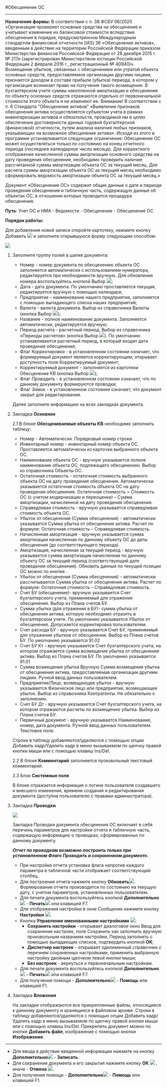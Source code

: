 ﻿#Обесценение ОС
_____________

**Назначение формы:** В соответствии с п. 38 ФСБУ 06/2020 «Организация проверяет основные средства на обесценение и учитывает изменение их балансовой стоимости вследствие обесценения в порядке, предусмотренном Международным стандартом финансовой отчетности (IAS) 36 «Обесценение активов», введенным в действие на территории Российской Федерации приказом Министерства финансов Российской Федерации от 28 декабря 2015 г. № 217н (зарегистрирован Министерством юстиции Российской Федерации 2 февраля 2016 г., регистрационный № 40940)». 
Возмещение убытков, связанных с обесценением или утратой объекта основных средств, предоставляемое организации другими лицами, признается доходом в составе прибыли (убытка) периода, в котором у организации возникает право на получение такого возмещения.
В бухгалтерском учете суммы накопленной амортизации и обесценения по объекту основных средств отражаются отдельно от первоначальной стоимости этого объекта и не изменяют ее.
Внимание! В соответствии с п. 6 Стандарта "Обесценение активов" «Выявление признаков обесценения актива осуществляется субъектом учета в рамках инвентаризации активов и обязательств, проводимой им в целях обеспечения достоверности данных годовой бухгалтерской (финансовой) отчетности, путем анализа наличия любых признаков, указывающих на возможное обесценение актива». Исходя из этого в программе устанавливается следующее ограничение: Обесценение ОС может осуществляться только по состоянию на конец отчетного периода (последнее календарное число месяца). 
Для корректного отображения начисленной суммы амортизации основного средства на дату проведения обесценения, необходимо проверить наличие рассчитанной суммы амортизации объекта ОС за текущий месяц. Для расчета суммы амортизации объекта ОС за текущий месяц необходимо сформировать ведомость амортизации объекта ОС за текущий месяц.»

Документ «Обесценение ОС» содержит общие данные о дате и периоде проведения обесценения и табличную часть, содержащую данные об объектах ОС, в отношении которых проводится процедура обесценения.

**Путь**: Учет ОС и НМА - Ведомости - Обесценение - Обесценение ОС

**Порядок работы:**

Для добавления новой записи откройте картотеку, нажмите кнопку Добавить  ![](topic:Com.AddFiles.Buttons.Btn_Add.png) и заполните открывшуюся форму следующим способом:

![](topic:.AddFiles.Screenshot_2915.jpg)

1. Заполните группу полей в шапке документа:

    * Номер - номер документа по обесценению объекта ОС заполняется автоматически с использованием нумератора, редактируется при необходимости вручную. Для обновления номера воспользуйтесь кнопкой Выбор ![](topic:Com.AddFiles.Buttons.Btn_select.png);
    * Дата - дата документа. По умолчанию проставляется текущая, редактируется вручную с помощью календаря;
    * Предприятие – наименование нашего предприятия, заполняется с помощью выпадающего списка наших предприятий;
    * Валюта - валюта документа. Выбор из справочника Валюты (кнопка Выбор ![](topic:Com.AddFiles.Buttons.Btn_select.png));
    * Название - полное наименование документа. Заполняется  автоматически, редактируется вручную;
    * Период расчета - расчетный период. Выбор из справочника «Периоды расчетов» (кнопка Выбор ![](topic:Com.AddFiles.Buttons.Btn_select.png)). По умолчанию устанавливается расчетный период, в который входит дата проведения обесценения;
    * Флаг *Корректировка* - в установленном состоянии означает, что формируемый документ является корректирующим, открывает доступность поля Корректируемый документ;
    * Корректируемый документ - заполняется из картотеки Обесценение КВ (кнопка Выбор ![](topic:Com.AddFiles.Buttons.Btn_select.png));
    * Флаг *Проводить* - в установленном состоянии означает, что по данному документу формируются проводки;
    * Флаг *Замок* - в установленном состоянии означает, что документ закрыт для редактирования.

    Далее заполните информацию на всех закладках документа.

2. Закладка **Основное**

    2.1 В блоке **Обесцениваемые объекты КВ** необходимо заполнить таблицу:

    * Номер - Автоматически. Порядковый номер строки.
    * Инвентарный номер - инвентарный номер объекта ОС. Проставляется автоматически из карточки выбранного объекта ОС.
    * Наименование объекта ОС - вручную указывается полное наименование объекта ОС, подлежащего обесценению. Выбор из справочника Объекты ОС.
    * Остаточная стоимость - остаточная стоимость выбранного объекта ОС на дату проведения обесценения. Автоматически указывается остаточная стоимость объекта ОС на дату проведения обесценения. Остаточная стоимость = Стоимость ОС (с учетом модернизации и переоценки) – Сумма амортизации, начисленной на дату проведения обесценения.
    * Справедливая стоимость - вручную указывается справедливая стоимость объекта ОС.
    * Убыток от обесценения (Сумма обесценения) - автоматически указывается   Сумма убытка от обесценения актива. Расчет по формуле: Остаточная стоимость – Справедливая стоимость.
    * Начисленная амортизация - вручную указывается сумма амортизации начисленная по данному объекту ОС до даты обесценения (до соответствующего периода).
    * Амортизация, начисленная за текущий период - вручную указывается сумма амортизации начисленная по данному объекту ОС за текущий период (соответствующий дате проведения обесценения). Обновить данные по текущей позиции ОС можно по кнопке  . 
    * Убыток от обесценения (Сумма обесценения) - автоматически рассчитывается Сумма убытка от обесценения актива. Расчет по формуле: Остаточная стоимость – Справедливая стоимость.
    * Счет БУ (обесценение)- вручную указывается Счет бухгалтерского учета, применяемый для отражения обесценения. Выбор из Плана счетов БУ.
    * Сумма убытка (для отражения в БУ)- сумма убытка от обесценения актива, которую необходимо отразить в бухгалтерском учете. По умолчанию указывается Убыток от обесценения. Допускается корректировка пользователем.
    * Счет расхода БУ - вручную указывается Счет БУ, применяемый для отражения убытков от обесценения. Выбор из Плана счетов БУ. По умолчанию указывается 91.02
    * Счет БУ Кт - вручную указывается Счет бухгалтерского учета, на котором отражается сумма возмещения убытка от обесценения актива. Выбор из Плана счетов БУ. По умолчанию указывается 91.01
    * Сумма возмещения убытка Вручную Сумма возмещения убытка от обесценения актива, предоставляемая организации другими лицами. Ручной ввод данных пользователем.
    * Предприятие/Лицо, возмещающее убыток - вручную указывается Физическое лицо или предприятие, возмещающее убыток. Выбор из справочника Контрагенты. Не обязательно к заполнению.
    * Счет БУ Дт - вручную указывается Счет бухгалтерского учета, на котором отражаются расчеты по возмещению убытка. Выбор из Плана счетов БУ.
    * Первичный документ - вручную указывается Наименование, номер, дата документа. Ручной ввод данных пользователем. Текстовое поле.

    Строки в таблицу  добавляются/удаляются с помощью опции Добавить кадр/Удалить кадр в меню вызываемом по щелчку правой кнопки мыши или с помощью клавиш Ins/Del.

    2.2 В блоке **Комментарий** заполняется произвольный текстовый комментарий.

    2.3 Блок **Системные поля**

    В блоке отражается информация о логине пользователя создавшего и  внесшего изменения, времени создания и редактирования документа (доступна пользователю с правами администратора).


3. Закладка **Проводки**

    ![](topic:.AddFiles.Screenshot_2916.jpg)

    Закладка Проводки документа обесценения ОС  включает в себя перечень параметров для настройки отчета и табличную часть, содержащую информацию о проводках, сформированных по данному документу.

    ***Отчет по проводкам возможно построить только при установленном Флаге Проводить и сохраненном документе.***

    * При настройке отчета  установка флага  напротив каждого параметра  в табличной части отображает соответствующий столбец.
    * Для построения отчета нажмите кнопку **Обновить**![](topic:Com.AddFiles.Buttons.Btn_Refresh.png). Формирование отчета производится по состоянию на текущую дату, с учетом параметров, установленных пользователем.
    * Для печати документа воспользуйтесь кнопкой **Дополнительно**![](topic:Com.AddFiles.Buttons.Btn_OK.png) - **Печать**![](topic:Integration.AddFiles.Buttons.Btn_print.png) или клавишей F7.
    * Для отображения настройки в окне Сообщение нажмите кнопку **Настройки** ![](topic:Integration.AddFiles.Buttons.Btn_settings.png).
    * Кнопка **Управление именованными настройками**  ![](topic:Com.AddFiles.Buttons.Btn_Settings_menager.png):
        * **Сохранить настройки** -  открывает диалоговое окно Ввод для сохранения настроек, поле Сохранить как заполнить вручную произвольным названием настройки, Период заполнить с помощью выпадающих списков, подтвердить кнопкой **ОК**;
        * **Диспетчер настроек** - открывает одноименный справочник с перечнем сохраненных настройками, применить  выбранную настройку двойным щелчком левой кнопки мыши;
        * **Без настроек** - вернуться к первоначальным настройкам.
    * Для печати документа воспользуйтесь кнопкой **Дополнительно**![](topic:Com.AddFiles.Buttons.Btn_OK.png) - **Печать**![](topic:Integration.AddFiles.Buttons.Btn_print.png) или клавишей F7.
    * Для получения помощи - **Дополнительно**![](topic:Com.AddFiles.Buttons.Btn_OK.png) - **Помощь** или клавишей F1.

4. Закладка **Вложения**

    На закладке отображаются все прикрепленные файлы, относящиеся к данному документу и хранящиеся в файловом архиве.
    Строки в таблицу  добавляются/удаляются с помощью опции Добавить кадр/Удалить кадр в меню вызываемом по щелчку правой кнопки мыши или с помощью клавиш Ins/Del.
    Прикрепить документ можно по кнопке **Добавить файл**, изображение с помощью кнопки **Изображение**.

__________________

* Для ввода в действие введенной информации нажмите на кнопку **Дополнительно**![](topic:Com.AddFiles.Buttons.Btn_OK.png) - **Записать**.
* Для сохранения документа и его закрытия нажмите кнопку **ОК** ![](topic:Com.AddFiles.Buttons.Btn_Ok_grey.png) , иначе - **Отмена** ![](topic:Com.AddFiles.Buttons.BtnCloseCancel.png).
* Для получения помощи - **Дополнительно**![](topic:Com.AddFiles.Buttons.Btn_OK.png) - **Помощь** или клавишей F1.
